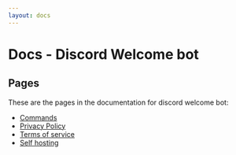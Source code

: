 ```yaml
---
layout: docs
---
```


# Docs - Discord Welcome bot

## Pages

These are the pages in the documentation for discord welcome bot:
- [Commands](commands.md)
- [Privacy Policy](privacy-policy.md)
- [Terms of service](terms.md)
- [Self hosting](self-hosting.md)
